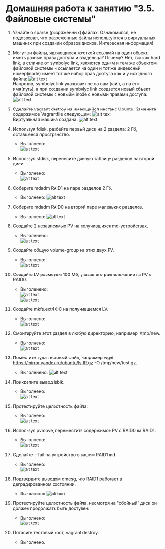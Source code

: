 Домашняя работа к занятию "3.5. Файловые системы"
=

1. Узнайте о sparse (разряженных) файлах.
Ознакомился, не подозревал, что разреженные файлы используются в виртуальных машинах при создании образов дисков. Интересная информация!

2. Могут ли файлы, являющиеся жесткой ссылкой на один объект, иметь разные права доступа и владельца? Почему?
Нет, так как hard link, в отличие от symbolyc link, являются одним и тем же объектом файловой системы и ссылается на один и тот же индексный номер(inode) имеет тот же набор прав дсотупа как и у исходного файла:
![alt text](pictures/03-sysadmin-05-fs-1.PNG "hardlink")  
Напротив, symbolyc link указывает не на сам файл, а на его имя(путь), а при создании symbolyc link создается новый объект файловой системы с новыйм inode с новыми правами доступа:  
![alt text](pictures/03-sysadmin-05-fs-2.PNG "symlink")  

3. Сделайте vagrant destroy на имеющийся инстанс Ubuntu. Замените содержимое Vagrantfile следующим:
![alt text](pictures/03-sysadmin-05-fs-3.PNG "vagrantfile")  
Виртуальная машина создана.
![alt text](pictures/03-sysadmin-05-fs-4.PNG "VM")  

4. Используя fdisk, разбейте первый диск на 2 раздела: 2 Гб, оставшееся пространство.  
   * Выполнено:  
![alt text](pictures/03-sysadmin-05-fs-5.PNG "fdisk")  

5. Используя sfdisk, перенесите данную таблицу разделов на второй диск.
   * Выполнено:  
![alt text](pictures/03-sysadmin-05-fs-6.PNG "fdisk")  

6. Соберите mdadm RAID1 на паре разделов 2 Гб.  
   * Выполнено:
![alt text](pictures/03-sysadmin-05-fs-7.PNG "mdadm RAID1")

7. Соберите mdadm RAID0 на второй паре маленьких разделов.  
   * Выполнено:
![alt text](pictures/03-sysadmin-05-fs-8.PNG "mdadm RAID0")

8. Создайте 2 независимых PV на получившихся md-устройствах.  
   * Выполенено:  
![alt text](pictures/03-sysadmin-05-fs-9.PNG "pvcreate")  

9. Создайте общую volume-group на этих двух PV.  
   * Выполнено:  
![alt text](pictures/03-sysadmin-05-fs-10.PNG "vgcreate")  

10. Создайте LV размером 100 Мб, указав его расположение на PV с RAID0.  
    * Выполенено:  
![alt text](pictures/03-sysadmin-05-fs-12.PNG "lvcreate")  
![alt text](pictures/03-sysadmin-05-fs-11.PNG "list lv")  

11. Создайте mkfs.ext4 ФС на получившемся LV.  
    * Выполнено:  
![alt text](pictures/03-sysadmin-05-fs-14.PNG "mkfs")  

12. Смонтируйте этот раздел в любую директорию, например, /tmp/new.  
    * Выполнено:  
![alt text](pictures/03-sysadmin-05-fs-15.PNG "mount")  

13. Поместите туда тестовый файл, например wget https://mirror.yandex.ru/ubuntu/ls-lR.gz -O /tmp/new/test.gz.  
    * Выполенено:
![alt text](pictures/03-sysadmin-05-fs-16.PNG "test.gz")  

14. Прикрепите вывод lsblk.  
    * Выполнено:  
![alt text](pictures/03-sysadmin-05-fs-17.PNG "lsblk")  

15. Протестируйте целостность файла:  
    * Выполнено:  
![alt text](pictures/03-sysadmin-05-fs-18.PNG "test file")  

16. Используя pvmove, переместите содержимое PV с RAID0 на RAID1.  
    * Выполнено:  
![alt text](pictures/03-sysadmin-05-fs-19.PNG "pvmove")  

17. Сделайте --fail на устройство в вашем RAID1 md.  
    * Выполнено:  
![alt text](pictures/03-sysadmin-05-fs-20.PNG "set fail")  

18. Подтвердите выводом dmesg, что RAID1 работает в деградированном состоянии.  
    * Выполнено:
![alt text](pictures/03-sysadmin-05-fs-21.PNG "dmesg")  

19. Протестируйте целостность файла, несмотря на "сбойный" диск он должен продолжать быть доступен:  
    * Выполнено:  
![alt text](pictures/03-sysadmin-05-fs-22.PNG "test file again")  

20. Погасите тестовый хост, vagrant destroy.
    * Выполнено.  